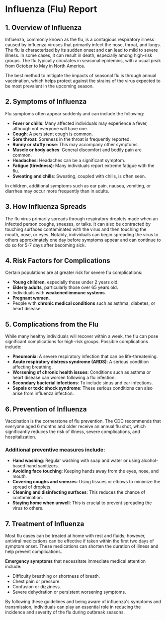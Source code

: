 # Influenza (Flu) Report

## 1. Overview of Influenza
Influenza, commonly known as the flu, is a contagious respiratory illness caused by influenza viruses that primarily infect the nose, throat, and lungs. The flu is characterized by its sudden onset and can lead to mild to severe illness. In some cases, it can result in death, especially among high-risk groups. The flu typically circulates in seasonal epidemics, with a usual peak from October to May in North America. 

The best method to mitigate the impacts of seasonal flu is through annual vaccination, which helps protect against the strains of the virus expected to be most prevalent in the upcoming season.

## 2. Symptoms of Influenza
Flu symptoms often appear suddenly and can include the following:
- **Fever or chills**: Many affected individuals may experience a fever, although not everyone will have one.
- **Cough**: A persistent cough is common.
- **Sore throat**: Soreness in the throat is frequently reported.
- **Runny or stuffy nose**: This may accompany other symptoms.
- **Muscle or body aches**: General discomfort and bodily pain are common.
- **Headaches**: Headaches can be a significant symptom.
- **Fatigue (tiredness)**: Many individuals report extreme fatigue with the flu.
- **Sweating and chills**: Sweating, coupled with chills, is often seen.

In children, additional symptoms such as ear pain, nausea, vomiting, or diarrhea may occur more frequently than in adults.

## 3. How Influenza Spreads
The flu virus primarily spreads through respiratory droplets made when an infected person coughs, sneezes, or talks. It can also be contracted by touching surfaces contaminated with the virus and then touching the mouth, nose, or eyes. Notably, individuals can begin spreading the virus to others approximately one day before symptoms appear and can continue to do so for 5-7 days after becoming sick.

## 4. Risk Factors for Complications
Certain populations are at greater risk for severe flu complications:
- **Young children**, especially those under 2 years old.
- **Elderly adults**, particularly those over 65 years old.
- Individuals with **weakened immune systems**.
- **Pregnant women**.
- People with **chronic medical conditions** such as asthma, diabetes, or heart disease.

## 5. Complications from the Flu
While many healthy individuals will recover within a week, the flu can pose significant complications for high-risk groups. Possible complications include:
- **Pneumonia**: A severe respiratory infection that can be life-threatening.
- **Acute respiratory distress syndrome (ARDS)**: A serious condition affecting breathing.
- **Worsening of chronic health issues**: Conditions such as asthma or heart disease can worsen following a flu infection.
- **Secondary bacterial infections**: To include sinus and ear infections.
- **Sepsis or toxic shock syndrome**: These serious conditions can also arise from influenza infection.

## 6. Prevention of Influenza
Vaccination is the cornerstone of flu prevention. The CDC recommends that everyone aged 6 months and older receive an annual flu shot, which significantly reduces the risk of illness, severe complications, and hospitalization.

### Additional preventive measures include:
- **Hand washing**: Regular washing with soap and water or using alcohol-based hand sanitizers.
- **Avoiding face touching**: Keeping hands away from the eyes, nose, and mouth.
- **Covering coughs and sneezes**: Using tissues or elbows to minimize the spread of droplets.
- **Cleaning and disinfecting surfaces**: This reduces the chance of contamination.
- **Staying home when unwell**: This is crucial to prevent spreading the virus to others.

## 7. Treatment of Influenza
Most flu cases can be treated at home with rest and fluids; however, antiviral medications can be effective if taken within the first two days of symptom onset. These medications can shorten the duration of illness and help prevent complications.

**Emergency symptoms** that necessitate immediate medical attention include:
- Difficulty breathing or shortness of breath.
- Chest pain or pressure.
- Confusion or dizziness.
- Severe dehydration or persistent worsening symptoms.

By following these guidelines and being aware of influenza's symptoms and transmission, individuals can play an essential role in reducing the incidence and severity of the flu during outbreak seasons.